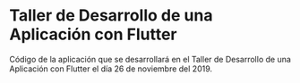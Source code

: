 # Taller de Desarrollo de una Aplicación con Flutter

Código de la aplicación que se desarrollará en el Taller de Desarrollo de una Aplicación con Flutter el día 26 de noviembre del 2019.